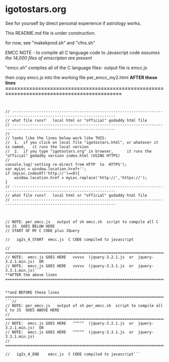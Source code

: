 # igotostars.org
See for yourself by direct personal experience if astrology works.

  This README.md file is under construction.

for now,  see  "makekprod.sh"  and "cfns.sh"

EMCC NOTE - to compile all C language code to Javascript code
                *assumes the 14,000 files of emscripten are present*

"emcc.sh" compiles all of the C language files-  output file is emcc.js

then copy emcc.js into the working file per_emcc_my2.html 
**AFTER these lines  ============================================================================================**
```<script type='text/javascript'>


// --------------------------------------------------------------------------------------------------------------------
// what file runs?   local html or "official" godaddy html file 
// --------------------------------------------------------------------------------------------------------------------
// 
// looks like the lines below work like THIS:
//  1.  if you click on local file "igotostars.html", or whatever it is named,   it runs the local version
//  2.  if you type "igotostars.org" in browser,      it runs the "official" godaddy version index.html (USING HTTPS) 
// 
console.log('setting re-direct from HTTP  to  HTTPS');
var myLoc = window.location.href+'';
if (myLoc.indexOf('http://')==0){
    window.location.href = myLoc.replace('http://','https://');
}
// --------------------------------------------------------------------------------------------------------------------
// what file runs?   local html or "official" godaddy html file 
// --------------------------------------------------------------------------------------------------------------------



// NOTE: per_emcc.js   output of sh emcc.sh  script to compile all C to JS  GOES BELOW HERE 
// START OF MY C CODE plus JQuery

//   ig2s_4_START  emcc.js  C CODE compiled to javascript

// =======================================================================================================
// NOTE:  emcc.js GOES HERE   vvvvv  (jquery-3.2.1.js  or  jquery-3.2.1.min.js)  OR
// NOTE:  emcc.js GOES HERE   vvvvv  (jquery-3.3.1.js  or  jquery-3.3.1.min.js)```
**AFTER the above lines  ============================================================================================**


**and BEFORE these lines  ============================================================================================**
```// 
// NOTE: per_emcc.js   output of sh per_emcc.sh  script to compile all C to JS  GOES ABOVE HERE 
// =======================================================================================================
// NOTE:  emcc.js GOES HERE   ^^^^^  (jquery-3.2.1.js  or  jquery-3.2.1.min.js)  OR
// NOTE:  emcc.js GOES HERE   ^^^^^  (jquery-3.3.1.js  or  jquery-3.3.1.min.js)
// =======================================================================================================

//   ig2s_4_END    emcc.js  C CODE compiled to javascript```


